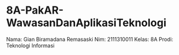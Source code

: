 # 8A-PakAR-WawasanDanAplikasiTeknologi
Nama: Gian Biramadana Remasaski 
Nim: 2111310011 
Kelas: 8A 
Prodi: Teknologi Informasi
